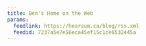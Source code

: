 ```yaml
---
title: Ben's Home on the Web
params:
  feedlink: https://hearsum.ca/blog/rss.xml
  feedid: 7237a5e7e56eca45ef15c1ce6532445a
---
```

